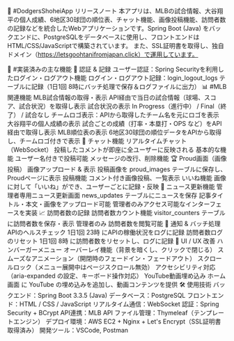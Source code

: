 🚀 #DodgersShoheiApp リリースノート
本アプリは、MLBの試合情報、大谷翔平の個人成績、6地区30球団の順位表、チャット機能、画像投稿機能、訪問者数の記録などを統合したWebアプリケーションです。Spring Boot (Java) をバックエンドに、PostgreSQLをデータベースに使用し、フロントエンドはHTML/CSS/JavaScriptで構築されています。
また、SSL証明書を取得し、独自ドメイン（https://letsgoohtanifromjapan.click）で運用しています。

📌 #実装済みの主な機能
📝 認証 & 記録
ユーザー認証：Spring Securityを利用したログイン・ログアウト機能
ログイン・ログアウト記録：login_logout_logs テーブルに記録（1日1回 8時にバッチ処理で保存＆ログファイルに出力）
📊 #MLB関連機能
MLB試合情報の取得・表示
API経由で当日の試合情報（球場、スコア、試合状況）を取得し表示
試合状況の表示
In Progress（進行中） / Final（終了） / 試合なし
チームロゴ表示：APIから取得したチーム名を元にロゴを表示
大谷翔平の個人成績の表示
試合ごとの成績（打率・本塁打・OPS など）をAPI経由で取得し表示
MLB順位表の表示
6地区30球団の順位データをAPIから取得し、チームロゴ付きで表示
💬 チャット機能
リアルタイムチャット（WebSocket）
投稿したコメントが即座に全ユーザーに反映される
基本的な機能
ユーザー名付きで投稿可能
メッセージの改行、削除機能
🏆 Proud画面（画像投稿）
画像アップロード & 表示
投稿画像を proud_images テーブルに保存し、Proudページに表示
投稿機能
コメント付き画像投稿、一覧表示
いいね機能
画像に対して「いいね」ができ、ユーザーごとに記録・反映
📰 ニュース更新機能
管理者専用ニュース更新画面
news_updates テーブルにニュースを保存
記事タイトル・本文・画像をアップロード可能
管理者のみアクセス可能なインターフェースを実装
📈 訪問者数の記録
訪問者数カウント機能
visitor_counters テーブルに訪問者数を保存・表示
管理者のみ 訪問者数を閲覧可能
🔔 通知 & バッチ処理
APIのヘルスチェック
1日1回 23時 にAPIの稼働状況をログに記録
訪問者数ログのリセット
1日1回 8時 に訪問者数をリセットし、ログに記録
🎨 UI / UX 改善
ハンバーガーメニュー
オーバーレイ機能（背景を暗くし、クリックで閉じる）
スムーズなアニメーション（開閉時のフェードイン・フェードアウト）
スクロールロック（メニュー展開中はページスクロール無効）
アクセシビリティ対応（aria-expanded の設定、キーボード操作対応）
YouTube動画埋め込み
ホーム画面 に YouTube の埋め込みを追加し、動画コンテンツを提供
🛠️ 使用技術
バックエンド：Spring Boot 3.3.5 (Java)
データベース：PostgreSQL
フロントエンド：HTML / CSS / JavaScript
リアルタイム通信：WebSocket
認証：Spring Security + BCrypt
API連携：MLB API
ファイル管理：Thymeleaf（テンプレートエンジン）
デプロイ環境：AWS EC2 + Nginx + Let's Encrypt（SSL証明書取得済み）
開発ツール：VSCode, Postman

